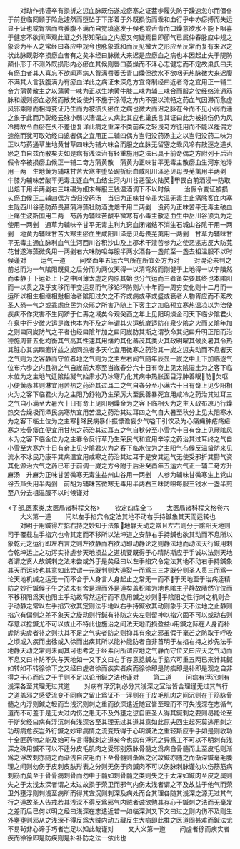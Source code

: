 <!-- { "loadSidebar": true } -->
　　对动作弗谨卒有损折之愆血脉既伤遂成瘀塞之证葢歩履失防于躁速忽尔而僵仆于前登临罔顾于险危遽然而堕坠于下形着于外既损伤而乖和血行乎中亦瘀搏而失运显于证也或胷痞而唇萎腹不满而自觉填塞发于候也或舌青而口燥意欲水不能下咽喜于健忘不欲闻声观此证之外形知荣血之内瘀又何疑焉目即莭气已属仲春脉应中规之象诊为平人之常经曰春应中规今也脉象乖和而反见微大之形应至反常而复有来迟之状此脉既彰卒损瘀血者有之矣本经曰脉微大来迟是应瘀血之病也本因起止失于隄防颠仆形于不测外既损形内必瘀血其候则唇口萎燥而不泽心志健忘而不定故巢氏曰夫有瘀血者其人喜忘不欲闻声病人胷满唇萎舌青口燥但欲水不欲咽无热脉微大来迟腹不满其人言我腹满为有瘀血详此之病证未深危方宜竒制经曰近者竒之宜用正一辅二竒方蒲黄散主之以蒲黄一味为正以生地黄牛膝二味为辅三味合而服之使经络流通筋脉和缓则瘀血必然而散矣设使外不施于涂傅之方内不服以流畅之药血气因滞而愈虚风邪乘隙而相搏变证乃生而为被损乆瘀血之病也微大而迟之脉在今而不见小弱而濇之象于此而乃彰经云脉小弱以濇谓之乆病此其应也巢氏言其证曰此为被损伤仍为风冷搏故令血瘀在乆不差也复详此病之重深不类前疾之轻浅竒方徒用而不能以痊偶方速施而犹可取効经曰逺者偶之宜用正二辅四偶方当归没药汤主之以当归没药二味为正以芍药通草生地黄甘草四味为辅六味合而服之血脉无留塞之乖风冷有散逐之道乆瘀之血自兹而散矣夫如是病有浅深治有轻重施用之法已具于前竒偶之方附列于后治假令卒被损瘀血候正一辅二竒方蒲黄散　蒲黄为正味甘平无毒主散瘀血生河东池泽用一两　生地黄为辅味甘苦大寒主堕坠踠折瘀血咸阳川泽恶贝母畏芜荑用半两剉　牛膝为辅味苦酸平无毒主逐血气血结生河内川谷恶萤火陆英甲畏白前酒浸一防取出焙干用半两剉右三味碾为细末每服三钱温酒调下不以时候
　　治假令变证被损乆瘀血候正二辅四偶方当归没药汤　当归为正味甘辛虽大温无毒主止痛除客血内塞生陇西川谷恶防茹畏菖蒲海藻牡防酒洗焙干用二两剉　没药为正味苦平无毒主破血止痛生波斯国用二两　芍药为辅味苦酸平微寒有小毒主散恶血生中岳川谷须丸为之使用一两剉　通草为辅味辛甘平无毒主利九窍血闭诸结不消生石城山谷隂干用一两剉　地黄为辅味甘苦大寒主瘀血生咸阳川泽恶贝母畏芜荑用一两剉　甘草为辅味甘平无毒主通血脉利血气生河西川谷积沙山及上郡术干漆苦参为之使恶逺志反大防芫花甘遂海藻微炙用一两剉右六味防咀每服半两水酒各一盏煎至一盏去柤温服不以时候谨对
　　运气一道
　　问癸酉年五运六气所在所宜处方为对
　　对混沦未判之前总而为一气隂阳既奠之后分而为两仪天得一以清穹然而刚健于上地得一以宁隤然而柔静于下运处上下之中回薄太虚之内原其始也分气运而三者备矣要其终也本隂阳而一以贯之及乎支移而干变运易而气移论环防则六十年而一周穷变化则十二月而一运所以相生相继相尅相治者隂阳过欠之不齐或病或平或盛或衰者人物胥应而不紊故圣人恐一气之或乖虑庶民为众邪之所害乃随上下客主之加临预立寒热温凉以为治使疾疢不作灾害不生同跻于仁夀之域矣今观癸酉之年上见阳明燥金司天下临少隂君火在泉中行少微火运是嵗也本为不及之年谓其火运统嵗适防在泉少隂之火而又隂年加之则曰同嵗防气之平者也经曰隂年加之曰同嵗防其斯之谓欤命其纪曰升明正阳而治德施周普五化均衡其气高其性速其用燔灼其化蕃茂其类火其政明曜其候炎暑其令热其脏心其病瞤瘛详兹之嵗同热者多天化宜用微寒之药治其一嵗之愆夫动而不息者天之气则为之客静而守位者地之气则为之主左右间气随年辰显一嵗之中上下加临逐气位布六歩之内且初之气自嵗前大寒至当嵗春分六十日有竒上见太隂湿土为之客下临木位为之主地气迁隂始凝气始肃水乃冰寒乃化其病中热胀面目浮肿善眠防欠呕小便黄赤甚则淋宜用苦热之药治其过耳二之气自春分至小满六十日有竒上见少阳相火为之客下临君火为之主阳乃舒物乃生荣厉大至民善暴死宜用咸冷之药治其过耳三之气自小满至大暑六十日有竒上见阳明燥金为之客下临相火为之主天政布凉乃行燥热交合燥极而泽民病寒热宜用苦温之药治其过耳四之气自大暑至秋分上见太阳寒水为之客下临土位为之主寒降民病暴仆振慓谵妄少气嗌干引饮及为心痛痈肿疮疡疟寒之疾骨痿血便宜用甘热之药治其过耳五之气自秋分至小雪六十日有竒上见厥隂风木为之客下临金位为之主春令反行草乃生荣民气和宜用辛凉之药治其过耳终之气自小雪至大寒六十日有竒上见少隂君火为之客下临水位为之主阳气布候反温蛰防来见流水不冰民乃康平其病温宜用咸寒之药治其过耳于是安其运气无使受邪折其鬰气资其化源治六气之药已布于前调一嵗之方今附于后治癸酉年五运六气正一辅二竒方升麻汤　升麻为正味甘苦微寒无毒生益州山谷用一两剉　人参为辅味甘微寒生上党山谷去芦头用半两剉　前胡为辅味苦微寒无毒用半两右三味防咀每服三钱水一盏半煎至八分去柤温服不以时候谨对



<子部,医家类,太医局诸科程文格>
　　钦定四库全书
　　太医局诸科程文格卷六
　　大义第一道
　　问以左手掐穴令定法其地不动右手持鍼象其天而运转也
　　对明于用鍼得左掐右持之妙知于法象地静天动之常且左右则分于隂阳天地则司于覆载左手掐穴也令其定而不移所以法坤道之安静右手持鍼也欲其动而不息所以象乾元之运行即左右言之则左欲静而右欲动即动静论之则静法地而动法天行鍼用刺合乾坤运止之功泻实补虗参天地损益之道机要既得于心精防斯应于手诚以法则天地者谓之贤人故鍼刺之法未尝或外于是矣经曰以左手掐穴令定法其地不动右手持鍼象其天而运转也其意如此尝谓一元既判则大道裂一而爲三三才既分则圣人贯三而爲一论天地机缄之运无一而不合于人身言人身起止之常无一而不于天地至于治病逹精防之妙行鍼候子午之法未有舍是理而外是道矣盖积隂为地也隂主乎静故隤然守位而不移积阳爲天也阳主乎动故穹然运行而不息用鍼之妙则乎隂阳之性行刺之机则合乎动静之常以左手掐穴欲其定则法乎地以右手持鍼欲其动则象乎天不法地之止静则掐穴有偏侧之差不象天之旋动则行鍼有补防之失左则留神以掐穴固不可以或动右则存意以捻鍼尤不可以或止不特此也施治之间法天地而损盈益用鍼之际在人身而补虗防实虗者补之则扶其不足之气实者防之则抑其有余之邪虽假于毫芒之防取于呼吸之顷或入疾而出徐或入徐而出疾其所以能补能防者自非首明于左掐右持之妙先法乎地静天动之常则未闻其可也考之于经素问所谓应地之气静而守位又曰应天之气动而不息又曰补防不失与天地如一又下文曰右手存意捻鍼左手掐穴可重五两已来计其鍼如转如不转徐徐下之又经曰虗者徐而疾实者疾而徐徐即是防疾即是补即是观之自非得之于心而应之于手则不足以论用鍼之法也谨对
　　第二道
　　问病有浮沉刺有浅深各至其理无过其道
　　对病有浮沉刺必分其浅深之冝治皆合理谨无过其气行之道盖邪之感受流变不同病之留止爲证不一浮则在于皮毛肌肉之间沉则在于筋脉骨髓之内浮则鍼之轻而当浅沉则刺之重而欲深逺近随冝皆至理而不可失浅深在志循气道而不可差于是无太过内伤之患无不及外壅之愆自匪圣人得其鍼刺之要则曷能论至于斯矣经曰病有浮沉刺有浅深各至其理无过其道其意如此原夫回生起死莫逃用刺之功刼病愈疾岂外行鍼之妙审病情之流变既得于心明鍼法之重轻斯应乎手如是则收功十全匪药物之能及始可与言得鍼刺之道矣今也病有浮沉之异爲工不可以不明刺有浅深之殊用鍼不可以不逹分皮毛肌肉之受邪别筋脉骨髓之爲病自骨髓而上至皮毛则渐爲之浮故刺亦随之而渐浅自皮毛而下至骨髓则渐爲之沉故鍼亦随之而渐深鍼毫毛腠理之间则勿伤于皮刺皮肤形表之分则无伤于肉鍼肉不可以伤脉刺脉谨勿以伤筋筋病刺筋而莫至于骨骨病刺骨而勿中于髓如刺骨髓之类则失之于太深如鍼肉至皮之属则失之于太浅太深者谓之太过故损于荣卫而邪气内伤太浅者谓之不及故益于他气而荣卫外壅浮则刺浅至病所而得其宜沉则刺深及病处而合其理各随其浅深之源无过其气行之道故圣人告戒若其浅深不得反爲邪气内贼者诚欲勉其存心于鍼刺之法而无毫发之差而后已何以明之经曰浅深在志逺近若一如临深渊又下文曰过之则内伤不及则生外壅壅则邪从之浅深不得反爲大贼内动五藏反生大病即此推之医道固甚难而鍼法尤不易茍非心谛手巧者岂足以知此哉谨对
　　又大义第一道
　　问虗者徐而疾实者疾而徐徐即是防疾则是补补防之法一依此也
